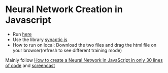 # Neural Network Creation in Javascript

- Run [here](https://cdn.rawgit.com/siusoon/ML_neuralnetworkcreation/2c793a66/index.html)
- Use the library [synaptic.js](https://github.com/cazala/synaptic)
- How to run on local: Download the two files and drag the html file on your browser(refresh to see different training mode)

Mainly follow [How to create a Neural Network in JavaScript in only 30 lines of code](https://medium.freecodecamp.org/how-to-create-a-neural-network-in-javascript-in-only-30-lines-of-code-343dafc50d49) and [screencast](https://scrimba.com/casts/cast-1980)

